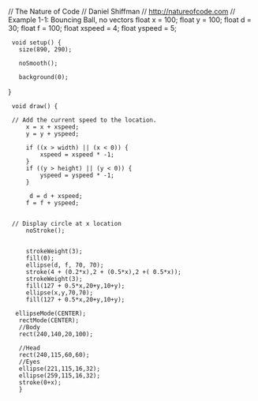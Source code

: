 // The Nature of Code
     // Daniel Shiffman
     // http://natureofcode.com
     // Example 1-1: Bouncing Ball, no vectors
     float x = 100;
     float y = 100;
     float d = 30;
     float f = 100;
     float xspeed = 4;
     float yspeed = 5;
    
     
     
     void setup() {
       size(890, 290);
      
       noSmooth();
      
       background(0);
      
     
 
 }


     void draw() {
        
     // Add the current speed to the location.
         x = x + xspeed;
         y = y + yspeed;
        
         if ((x > width) || (x < 0)) {
             xspeed = xspeed * -1;
         }
         if ((y > height) || (y < 0)) {
             yspeed = yspeed * -1;
         }
         
          d = d + xspeed;
         f = f + yspeed;
        
         
     // Display circle at x location
         noStroke();
        
  
         strokeWeight(3);
         fill(0);
         ellipse(d, f, 70, 70);
         stroke(4 + (0.2*x),2 + (0.5*x),2 +( 0.5*x));
         strokeWeight(3);
         fill(127 + 0.5*x,20+y,10+y);
         ellipse(x,y,70,70);
         fill(127 + 0.5*x,20+y,10+y);
         
      ellipseMode(CENTER);
       rectMode(CENTER);
       //Body
       rect(240,140,20,100);
       
       //Head
       rect(240,115,60,60);
       //Eyes
       ellipse(221,115,16,32);
       ellipse(259,115,16,32);
       stroke(0+x);  
       }